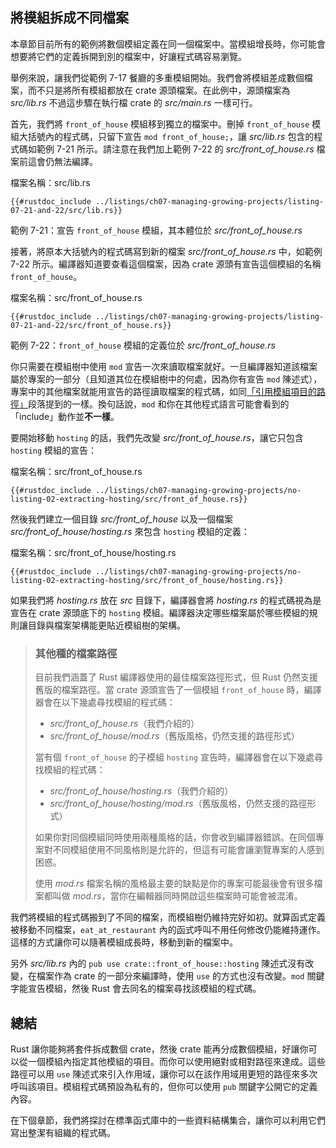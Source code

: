 ## 將模組拆成不同檔案

本章節目前所有的範例將數個模組定義在同一個檔案中。當模組增長時，你可能會想要將它們的定義拆開到別的檔案中，好讓程式碼容易瀏覽。

舉例來說，讓我們從範例 7-17 餐廳的多重模組開始。我們會將模組差成數個檔案，而不只是將所有模組都放在 crate 源頭檔案。在此例中，源頭檔案為 *src/lib.rs* 不過這步驟在執行檔 crate 的 *src/main.rs* 一樣可行。

首先，我們將 `front_of_house` 模組移到獨立的檔案中。刪掉 `front_of_house` 模組大括號內的程式碼，只留下宣告 `mod front_of_house;`，讓 *src/lib.rs* 包含的程式碼如範例 7-21 所示。請注意在我們加上範例 7-22 的 *src/front_of_house.rs* 檔案前這會仍無法編譯。

<span class="filename">檔案名稱：src/lib.rs</span>

```rust,ignore,does_not_compile
{{#rustdoc_include ../listings/ch07-managing-growing-projects/listing-07-21-and-22/src/lib.rs}}
```

<span class="caption">範例 7-21：宣告 `front_of_house` 模組，其本體位於 *src/front_of_house.rs*</span>

接著，將原本大括號內的程式碼寫到新的檔案 *src/front_of_house.rs* 中，如範例 7-22 所示。編譯器知道要查看這個檔案，因為 crate 源頭有宣告這個模組的名稱 `front_of_house`。

<span class="filename">檔案名稱：src/front_of_house.rs</span>

```rust,ignore
{{#rustdoc_include ../listings/ch07-managing-growing-projects/listing-07-21-and-22/src/front_of_house.rs}}
```

<span class="caption">範例 7-22：`front_of_house` 模組的定義位於 *src/front_of_house.rs*</span>

你只需要在模組樹中使用 `mod` 宣告一次來讀取檔案就好。一旦編譯器知道該檔案屬於專案的一部分（且知道其位在模組樹中的何處，因為你有宣告 `mod` 陳述式），專案中的其他檔案就能用宣告的路徑讀取檔案的程式碼，如同[「引用模組項目的路徑」][paths]<!-- ignore -->段落提到的一樣。換句話說，`mod` 和你在其他程式語言可能會看到的「include」動作並**不一樣**。

要開始移動 `hosting` 的話，我們先改變 *src/front_of_house.rs*，讓它只包含 `hosting` 模組的宣告：

<span class="filename">檔案名稱：src/front_of_house.rs</span>

```rust,ignore
{{#rustdoc_include ../listings/ch07-managing-growing-projects/no-listing-02-extracting-hosting/src/front_of_house.rs}}
```

然後我們建立一個目錄 *src/front_of_house* 以及一個檔案 *src/front_of_house/hosting.rs* 來包含 `hosting` 模組的定義：

<span class="filename">檔案名稱：src/front_of_house/hosting.rs</span>

```rust,ignore
{{#rustdoc_include ../listings/ch07-managing-growing-projects/no-listing-02-extracting-hosting/src/front_of_house/hosting.rs}}
```

如果我們將 *hosting.rs* 放在 *src* 目錄下，編譯器會將 *hosting.rs* 的程式碼視為是宣告在 crate 源頭底下的 `hosting` 模組。編譯器決定哪些檔案屬於哪些模組的規則讓目錄與檔案架構能更貼近模組樹的架構。

> ### 其他種的檔案路徑
>
> 目前我們涵蓋了 Rust 編譯器使用的最佳檔案路徑形式，但 Rust 仍然支援舊版的檔案路徑。當 crate 源頭宣告了一個模組 `front_of_house` 時，編譯器會在以下幾處尋找模組的程式碼：
>
> * *src/front_of_house.rs*（我們介紹的）
> * *src/front_of_house/mod.rs*（舊版風格，仍然支援的路徑形式）
>
> 當有個 `front_of_house` 的子模組 `hosting` 宣告時，編譯器會在以下幾處尋找模組的程式碼：
>
> * *src/front_of_house/hosting.rs*（我們介紹的）
> * *src/front_of_house/hosting/mod.rs*（舊版風格，仍然支援的路徑形式）
>
> 如果你對同個模組同時使用兩種風格的話，你會收到編譯器錯誤。在同個專案對不同模組使用不同風格則是允許的，但這有可能會讓瀏覽專案的人感到困惑。
>
> 使用 *mod.rs* 檔案名稱的風格最主要的缺點是你的專案可能最後會有很多檔案都叫做 *mod.rs*，當你在編輯器同時開啟這些檔案時可能會被混淆。

我們將模組的程式碼搬到了不同的檔案，而模組樹仍維持完好如初。就算函式定義被移動不同檔案，`eat_at_restaurant` 內的函式呼叫不用任何修改仍能維持運作。這樣的方式讓你可以隨著模組成長時，移動到新的檔案中。

另外 *src/lib.rs* 內的 `pub use crate::front_of_house::hosting` 陳述式沒有改變，在檔案作為 crate 的一部分來編譯時，使用 `use` 的方式也沒有改變。`mod` 關鍵字能宣告模組，然後 Rust 會去同名的檔案尋找該模組的程式碼。

## 總結

Rust 讓你能夠將套件拆成數個 crate，然後 crate 能再分成數個模組，好讓你可以從一個模組內指定其他模組的項目。而你可以使用絕對或相對路徑來達成。這些路徑可以用 `use` 陳述式來引入作用域，讓你可以在該作用域用更短的路徑來多次呼叫該項目。模組程式碼預設為私有的，但你可以使用 `pub` 關鍵字公開它的定義內容。

在下個章節，我們將探討在標準函式庫中的一些資料結構集合，讓你可以利用它們寫出整潔有組織的程式碼。

[paths]: ch07-03-paths-for-referring-to-an-item-in-the-module-tree.html
